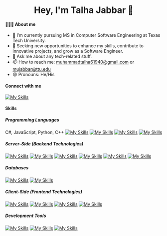 <h1 align="center">Hey, I'm Talha Jabbar 👋</h1>

#### 👨🏻‍💻 About me
- 🔭 I’m currently pursuing MS in Computer Software Engineering at Texas Tech University.
- 🌱 Seeking new opportunities to enhance my skills, contribute to innovative projects, and grow as a Software Engineer.
- 💬 Ask me about any tech-related stuff.
- 📫 How to reach me: muhammadtalha61940@gmail.com or mujabbar@ttu.edu
- 😄 Pronouns: He/His
<!-- - ⚡ Fun fact: ... -->

#### Connect with me
[![My Skills](https://skillicons.dev/icons?i=linkedin)](https://www.linkedin.com/in/m-talha-jabbar/)

#### Skills

##### Programming Languages 
C#, JavaScript, Python, C++
[![My Skills](https://skillicons.dev/icons?i=cs)](https://dotnet.microsoft.com/en-us/languages/csharp)
[![My Skills](https://skillicons.dev/icons?i=js)](https://developer.mozilla.org/en-US/docs/Web/JavaScript)
[![My Skills](https://skillicons.dev/icons?i=py)](https://www.python.org/)
[![My Skills](https://skillicons.dev/icons?i=cpp)]()

##### Server-Side (Backend Technologies)
[![My Skills](https://skillicons.dev/icons?i=dotnet)](https://dotnet.microsoft.com/en-us/)
[![My Skills](https://skillicons.dev/icons?i=nodejs)](https://nodejs.org/en)
[![My Skills](https://skillicons.dev/icons?i=express)](https://expressjs.com/)
[![My Skills](https://skillicons.dev/icons?i=graphql&theme=dark&perline=15)](https://skillicons.dev)
[![My Skills](https://skillicons.dev/icons?i=redis)](https://redis.io/)
[![My Skills](https://skillicons.dev/icons?i=rabbitmq)](https://www.rabbitmq.com/)

##### Databases
[![My Skills](https://skillicons.dev/icons?i=mysql)](https://www.mysql.com/)
[![My Skills](https://skillicons.dev/icons?i=mongodb)](https://www.mongodb.com/)

##### Client-Side (Frontend Technologies)
[![My Skills](https://skillicons.dev/icons?i=ts)](https://www.typescriptlang.org/)
[![My Skills](https://skillicons.dev/icons?i=bootstrap&theme=dark&perline=15)](https://skillicons.dev)
[![My Skills](https://skillicons.dev/icons?i=react)](https://react.dev/)
[![My Skills](https://skillicons.dev/icons?i=redux)](https://redux.js.org/)

##### Development Tools
[![My Skills](https://skillicons.dev/icons?i=git)](https://git-scm.com/)
[![My Skills](https://skillicons.dev/icons?i=docker)](https://www.docker.com/)
[![My Skills](https://skillicons.dev/icons?i=postman)](https://www.postman.com/)
